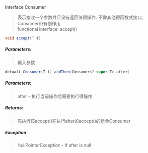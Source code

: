 Interface Consumer

> 表示接收一个参数并且没有返回值得操作. 不像其他得函数式接口, Consumer带有副作用  
> functional interface: accept()

```java
void accept(T t)
```
##### Parameters:
> 输入参数

```java
defualt Consumer(T t) andThen(Consumer<? super T> after)
```
##### Parameters:
> after - 执行当前操作后需要执行得操作
##### Returns:
> 先执行该accept()在执行after的accept()的组合Consumer
##### Exception
> NullPointerException - if after is null

